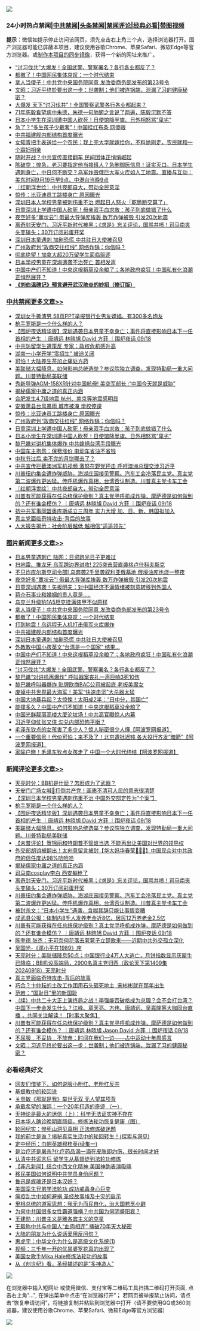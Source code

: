 ![](https://raw.githubusercontent.com/jsvpn/jsproxy/dev/64photo/fqnews-qr.jpg)

<div id="tt">
<h3>24小时热点禁闻|<a href="#%E4%B8%AD%E5%85%B1%E7%A6%81%E9%97%BB%E6%9B%B4%E5%A4%9A%E6%96%87%E7%AB%A0">中共禁闻</a>|<a href="#%E5%9B%BE%E7%89%87%E6%96%B0%E9%97%BB%E6%9B%B4%E5%A4%9A%E6%96%87%E7%AB%A0">头条禁闻</a>|<a href="#%E6%96%B0%E9%97%BB%E8%AF%84%E8%AE%BA%E6%9B%B4%E5%A4%9A%E6%96%87%E7%AB%A0">禁闻评论|<a href="#%E5%BF%85%E7%9C%8B%E7%BB%8F%E5%85%B8%E5%A5%BD%E6%96%87">经典必看</a>|<a href="https://696153.xyz/3" target="_blank">带图视频</a></h3>
<div><b>提示：</b>微信如提示停止访问该网页，须先点击右上角三个点，选择浏览器打开。国产浏览器可能已屏蔽本项目，建议使用谷歌Chrome、苹果Safari、微软Edge等官方浏览器。或<a href="%E5%88%B6%E4%BD%9Cgit%E7%A6%81%E9%97%BB%E9%95%9C%E5%83%8F.md">制作本项目的同步镜像</a>，获得一个新的网址来推广。</div>
<ul>

<li><a href="/topimagenews/20240919/2090600.md">“讨习伐共”大爆发！全国武警、警察署名？各行各业都反了？</a></li>
<li><a href="/topimagenews/20240919/2090654.md">都撤了！中国网民集体哀叹：一个时代结束</a></li>
<li><a href="/topimagenews/20240919/2090688.md">拿人当傻子！中共党中央国务院同意 发改委商务部发布的第23号令</a></li>
<li><a href="/comments/20240919/2090634.md">文昭：习近平终於要出这一步：世袭制；他们被连锅端，泄漏了习的健康秘密？</a></li>
<li><a href="/cbnews/20240919/2090601.md">大爆发 天下“讨习伐共”！全国警察武警各行各业都起来？</a></li>
<li><a href="/baitai/20240919/2090684.md">71年陈毅看望病中朱德，朱德一句肺腑之言说了两遍，陈毅沉默不答</a></li>
<li><a href="/cbnews/20240919/2090788.md">日本小学生在深圳遭中国人砍死！日使馆降半旗、日外相怒骂“卑劣”</a></li>
<li><a href="/cnnews/20240919/2090691.md">急了？“多生孩子少戴套”！中国挂红布条 网傻眼</a></li>
<li><a href="/topimagenews/20240919/2090610.md">中共福建舰内部结构首度曝光</a></li>
<li><a href="/baitai/20240919/2090552.md">女知青把手表送给一个农民：我上完大学就嫁给你，不料她刚走，农民就和一个寡妇相亲</a></li>
<li><a href="/baitai/20240919/2090823.md">随时开战？中共宣传直接翻车 民间团体正悄悄崛起</a></li>
<li><a href="/sohnews/20240919/2090876.md">陈破空：惶急，老习要指定他当接班人？急删御医信息！证实灭口。日本学生遇刺身亡，中日何不断交？乌军炸毁俄巨大军火库如人工地震。直播与互动：美东时间9月19日早9点、中港台当晚9点</a></li>
<li><a href="/cbnews/20240919/2090744.md">〖红朝浮世绘〗中共夜郎自大，带动全民意淫</a></li>
<li><a href="/cbnews/20240919/2090832.md">惊传：比亚迪员工跳楼身亡 原因曝光</a></li>
<li><a href="/headline/20240919/2090865.md">深圳日本人学校男童被刺伤重不治 燃起日人怒火「乾脆断交算了」</a></li>
<li><a href="/cbnews/20240919/2090789.md">日童深圳上学遭中国人砍死！母亲双手血求救：孩子到底做错了什么</a></li>
<li><a href="/topimagenews/20240919/2090784.md">夜空好多“蕈状云”! 俄最大导弹库挨轰 数万炸弹被毁 引发20次地震</a></li>
<li><a href="/comments/20240919/2090753.md">离奇封天安门，习近平新时代被黑；《求是》忘关评论，国骂井喷！司马南夹头变磕头；30万订阅彩蛋开奖</a></li>
<li><a href="/topimagenews/20240919/2090609.md">深圳日本童遇刺 加剧恐慌 中共驻日大使被召见</a></li>
<li><a href="/cbnews/20240919/2090831.md">广州政府划“政商交往红线” 网络炸锅：你信吗？</a></li>
<li><a href="/lifebaike/20240919/2090794.md">彻底绝望！加拿大超20万留学生面临驱逐</a></li>
<li><a href="/headline/20240919/2090879.md">日本学校男童在深圳遭袭不治死亡 首相发声</a></li>
<li><a href="/topimagenews/20240919/2090607.md">中国中产们不知道！中央这根稻草没余粮了；各地政府疯狂！中国私有化浪潮正悄然展开？</a></li>
<li><b><a href="/comments/20200207/1272816.md" target="_blank">《刘伯温碑记》预言避开武汉肺炎的妙招（修订版）</a></b></li>
</ul>
</div>

<div class="catlist">
<h3><a href="/cbnews/" target="_blank">中共禁闻</a><span><a href="/cbnews/" target="_blank" rel="nofollow">更多文章>></a></span></h3>
<ul>
<li><a href="/cbnews/20240919/2090986.md" target="_blank">深圳女手撕渣男 58页PPT举报银行业男友嫖娼、有300多名炮友</a></li>
<li><a href="/comments/20240919/2090976.md" target="_blank">枪手罗斯是一个什么样的人？</a></li>
<li><a href="/comments/20240919/2090968.md" target="_blank">【围炉夜话精华版】深圳遇袭日本男童不幸身亡；事件将直接影响日本下一任首相的产生 ｜唐靖远 林晓旭 David 方菲 ｜围炉夜话 09/18</a></li>
<li><a href="/cbnews/20240919/2090949.md" target="_blank">中共防留学生遭策反 专家：政权危机感升高</a></li>
<li><a href="/cbnews/20240919/2090948.md" target="_blank">湖南一小学开学“零招生” 被迫关闭</a></li>
<li><a href="/cbnews/20240919/2090947.md" target="_blank">可怕！大陆养生茶加止痛处方药</a></li>
<li><a href="/comments/20240919/2090939.md" target="_blank">美联储大幅降息，如何影响总统选举？参议院独立调查，发现特勤局一重大问题。川普特勤局美联储</a></li>
<li><a href="/cbnews/20240919/2090917.md" target="_blank">秀新导弹AGM-158XR针对中国航母! 美空军部长 :“中国今天就是威胁”</a></li>
<li><a href="/comments/20240919/2090869.md" target="_blank">揭秘儒家中庸之道的真正内涵</a></li>
<li><a href="/cbnews/20240919/2090834.md" target="_blank">合肥发生4.7级地震 杭州、南京等地震感明显</a></li>
<li><a href="/cbnews/20240919/2090833.md" target="_blank">安徽萧县台风暴雨 城市被淹 学校停课</a></li>
<li><a href="/cbnews/20240919/2090832.md" target="_blank">惊传：比亚迪员工跳楼身亡 原因曝光</a></li>
<li><a href="/cbnews/20240919/2090831.md" target="_blank">广州政府划“政商交往红线” 网络炸锅：你信吗？</a></li>
<li><a href="/cbnews/20240919/2090789.md" target="_blank">日童深圳上学遭中国人砍死！母亲双手血求救：孩子到底做错了什么</a></li>
<li><a href="/cbnews/20240919/2090788.md" target="_blank">日本小学生在深圳遭中国人砍死！日使馆降半旗、日外相怒骂“卑劣”</a></li>
<li><a href="/cbnews/20240919/2090787.md" target="_blank">黎巴嫩对讲机集体爆炸 中共嫁祸台湾手段曝光</a></li>
<li><a href="/cbnews/20240919/2090786.md" target="_blank">中国车主抱怨：保费涨价 电动车省油不省钱</a></li>
<li><a href="/cbnews/20240919/2090785.md" target="_blank">中秋节过后 卖不完的月饼哪去了？</a></li>
<li><a href="/cbnews/20240919/2090756.md" target="_blank">中共宣传拦截澳洲军机视频 激怒在野党抨击 呼吁澳洲总理交涉习近平</a></li>
<li><a href="/comments/20240919/2090752.md" target="_blank">川普纽约集会遭炸弹威胁，海湖庄园接见警察。汽车工会冷落民主党。真主党第二波爆炸更凶猛。传呼机爆炸真相，台湾否认制造。川普真主党卡车工会</a></li>
<li><a href="/cbnews/20240919/2090744.md" target="_blank">〖红朝浮世绘〗中共夜郎自大，带动全民意淫</a></li>
<li><a href="/comments/20240919/2090723.md" target="_blank">川普有可能获得在任总统保护级别？真主党寻呼机成炸弹，摩萨德是如何做到的？还有谁会模仿？ ｜唐靖远 林晓旭 David 方菲 ｜围炉夜话 09/18</a></li>
<li><a href="/cbnews/20240919/2090714.md" target="_blank">抗中共军事同盟奥库斯成立三周年 实力大增 加、日、新、韩国拟加入</a></li>
<li><a href="/comments/20240919/2090699.md" target="_blank">真主党面临奇特攻击-背后的故事</a></li>
<li><a href="/cbnews/20240919/2090689.md" target="_blank">人大报告揭示：社会阶层越低 越相信“遥遥领先”</a></li>

</ul>
</div>
<div class="catlist">
<h3><a href="/topimagenews/" target="_blank">图片新闻</a><span><a href="/topimagenews/" target="_blank" rel="nofollow">更多文章>></a></span></h3>
<ul>
<li><a href="/topimagenews/20240919/2090946.md" target="_blank">日本男童遇刺亡 陆网：日资跑光日子更难过</a></li>
<li><a href="/topimagenews/20240919/2090932.md" target="_blank">扫地雷、推龙牙 乌军跨边界进攻! 225突击营直袭格卢什科夫斯克</a></li>
<li><a href="/topimagenews/20240919/2090931.md" target="_blank">不只炸库尔斯克司令部! 乌奔袭2千里袭叙利亚俄基地 俄境油库也烧一整夜</a></li>
<li><a href="/topimagenews/20240919/2090784.md" target="_blank">夜空好多“蕈状云”! 俄最大导弹库挨轰 数万炸弹被毁 引发20次地震</a></li>
<li><a href="/topimagenews/20240919/2090712.md" target="_blank">日童深圳遇袭！矢板明夫：对中国经济不满情绪被刻意转移到外国人</a></li>
<li><a href="/topimagenews/20240919/2090711.md" target="_blank">蒋介石事业和婚姻的贵人竟是…..</a></li>
<li><a href="/topimagenews/20240919/2090710.md" target="_blank">乌克兰升级豹1A5坦克挂满装甲不似原样</a></li>
<li><a href="/topimagenews/20240919/2090688.md" target="_blank">拿人当傻子！中共党中央国务院同意 发改委商务部发布的第23号令</a></li>
<li><a href="/topimagenews/20240919/2090654.md" target="_blank">都撤了！中国网民集体哀叹：一个时代结束</a></li>
<li><a href="/topimagenews/20240919/2090638.md" target="_blank">打到地震！乌远程无人机打击俄军火库爆炸</a></li>
<li><a href="/topimagenews/20240919/2090610.md" target="_blank">中共福建舰内部结构首度曝光</a></li>
<li><a href="/topimagenews/20240919/2090609.md" target="_blank">深圳日本童遇刺 加剧恐慌 中共驻日大使被召见</a></li>
<li><a href="/topimagenews/20240919/2090608.md" target="_blank">外教教中国小孩英文“台湾是一个国家” 结果…</a></li>
<li><a href="/topimagenews/20240919/2090607.md" target="_blank">中国中产们不知道！中央这根稻草没余粮了；各地政府疯狂！中国私有化浪潮正悄然展开？</a></li>
<li><a href="/topimagenews/20240919/2090600.md" target="_blank">“讨习伐共”大爆发！全国武警、警察署名？各行各业都反了？</a></li>
<li><a href="/topimagenews/20240919/2090536.md" target="_blank">黎巴嫩“对讲机再爆炸” 呼叫器案丧礼一声巨响3死10伤</a></li>
<li><a href="/topimagenews/20240918/2090492.md" target="_blank">黎巴嫩呼叫器爆炸 贴牌欧商BAC公司被起底 老板美魔女</a></li>
<li><a href="/topimagenews/20240918/2090250.md" target="_blank">废掉中共世界最大海军！美军“快速击沉”大杀器太猛</a></li>
<li><a href="/topimagenews/20240918/2090249.md" target="_blank">中国大地暴兵起？太惊悚！太阳成2半：“日中分，其国亡”</a></li>
<li><a href="/topimagenews/20240918/2090229.md" target="_blank">能撑多久？中国中产们不知道！中央这根稻草没余粮了</a></li>
<li><a href="/topimagenews/20240918/2090187.md" target="_blank">中国光鲜靓丽高楼大厦沦坟场！中共高官曝惊人内幕</a></li>
<li><a href="/topimagenews/20240918/2090159.md" target="_blank">习近平仰仗张又侠 勾兑内部恐怖平衡？</a></li>
<li><a href="/topimagenews/20240918/2090113.md" target="_blank">毛泽东钦点的女孩害了多少人？惊人秘密很少人懂【阿波罗网报道】</a></li>
<li><a href="/topimagenews/20240918/2090106.md" target="_blank">一个重要信号！代价可怕；来不及了！北京遭批迟钝 各大投行齐发“暗箭”【阿波罗网报道】</a></li>
<li><a href="/topimagenews/20240918/2090105.md" target="_blank">家喻户晓！毛泽东钦点女孩走了 中国一个大时代终结【阿波罗网报道】</a></li>

</ul>
</div>
<div class="catlist">
<h3><a href="/comments/" target="_blank">新闻评论</a><span><a href="/comments/" target="_blank" rel="nofollow">更多文章>></a></span></h3>
<ul>
<li><a href="/comments/20240919/2091002.md" target="_blank">天亮时分：BB机是什麽？怎麽成为了武器？</a></li>
<li><a href="/comments/20240919/2091001.md" target="_blank">天安门广场女喊📣打倒共产党！画质不清可人民的意志很清楚</a></li>
<li><a href="/comments/20240919/2091000.md" target="_blank">【深圳日本学校男童遇刺伤重不治 中国外交部定性为“个案”】</a></li>
<li><a href="/comments/20240919/2090976.md" target="_blank">枪手罗斯是一个什么样的人？</a></li>
<li><a href="/comments/20240919/2090968.md" target="_blank">【围炉夜话精华版】深圳遇袭日本男童不幸身亡；事件将直接影响日本下一任首相的产生 ｜唐靖远 林晓旭 David 方菲 ｜围炉夜话 09/18</a></li>
<li><a href="/comments/20240919/2090939.md" target="_blank">美联储大幅降息，如何影响总统选举？参议院独立调查，发现特勤局一重大问题。川普特勤局美联储</a></li>
<li><a href="/comments/20240919/2090938.md" target="_blank">【未普评论】贺锦丽和特朗普不管谁当选 不能再出让美国对世界的领导权</a></li>
<li><a href="/comments/20240919/2090916.md" target="_blank">外交部胡诌被翻出！太创意留言被封【华大妈华春莹🦐🚗🥚】中国民众对中共政府的信任度达98%哈哈哈</a></li>
<li><a href="/comments/20240919/2090869.md" target="_blank">揭秘儒家中庸之道的真正内涵</a></li>
<li><a href="/comments/20240919/2090765.md" target="_blank">司马南cosplay李白 西安躺枪了</a></li>
<li><a href="/comments/20240919/2090753.md" target="_blank">离奇封天安门，习近平新时代被黑；《求是》忘关评论，国骂井喷！司马南夹头变磕头；30万订阅彩蛋开奖</a></li>
<li><a href="/comments/20240919/2090752.md" target="_blank">川普纽约集会遭炸弹威胁，海湖庄园接见警察。汽车工会冷落民主党。真主党第二波爆炸更凶猛。传呼机爆炸真相，台湾否认制造。川普真主党卡车工会</a></li>
<li><a href="/comments/20240919/2090739.md" target="_blank">被封杀文：“日本小学生”遇袭，含糊其辞只能让事情变糟</a></li>
<li><a href="/comments/20240919/2090738.md" target="_blank">成武县公报：体制内8千人发养老金近8亿，居民12万养老金2.5亿</a></li>
<li><a href="/comments/20240919/2090723.md" target="_blank">川普有可能获得在任总统保护级别？真主党寻呼机成炸弹，摩萨德是如何做到的？还有谁会模仿？ ｜唐靖远 林晓旭 David 方菲 ｜围炉夜话 09/18</a></li>
<li><a href="/comments/20240919/2090717.md" target="_blank">陈奎德 张杰：无可奈何花落去茕茕孑立楚歌来——近期中共外交孤立深化</a></li>
<li><a href="/comments/20240919/2090716.md" target="_blank">吴国光-《邓小平在1989》序</a></li>
<li><a href="/comments/20240919/2090706.md" target="_blank">天亮时分：美联储降息50点；中国银行业4万人大逃亡，月饼指数显示灰犀牛已降临；BB机设高端局，2900名真主党归西（政论天下第1409集 20240918）天亮时分</a></li>
<li><a href="/comments/20240919/2090699.md" target="_blank">真主党面临奇特攻击-背后的故事</a></li>
<li><a href="/comments/20240919/2090663.md" target="_blank">巧合？卞仲耘的土改工作团用石头砸死地主, 宋彬彬就在那年出生</a></li>
<li><a href="/comments/20240919/2090661.md" target="_blank">范宕：“国耻日”里的新国耻</a></li>
<li><a href="/comments/20240919/2090647.md" target="_blank">（续）中共二十大正上演终局之战！李强能否破格成为总理？会不会打台湾？中国下一步会发生什么？江峰、章天亮、方伟、唐靖远、吴嘉隆等大咖同台直播 ，共同关注解读！【时事大聚焦】</a></li>
<li><a href="/comments/20240919/2090646.md" target="_blank">川普有可能获得在任总统保护级别？真主党寻呼机成炸弹，摩萨德是如何做到的？还有谁会模仿？ ｜唐靖远 林晓旭 Jason David 方菲 ｜围炉夜话 09/18</a></li>
<li><a href="/comments/20240919/2090641.md" target="_blank">不屈服﹑不妥协﹑不放弃：时间在我们一边——占中运动十年周感言</a></li>
<li><a href="/comments/20240919/2090634.md" target="_blank">文昭：习近平终於要出这一步：世袭制；他们被连锅端，泄漏了习的健康秘密？</a></li>

</ul>
</div>

<div class="catlist">
<h3>必看经典好文</h3>
<ul>
<li><a href="/comments/20200712/1359630.md" target="_blank">网友们借鉴下，如何说服小粉红、老粉红反共</a></li>
<li><a href="/comments/20220503/1727726.md" target="_blank">基督教中的轮回说</a></li>
<li><a href="/topimagenews/20170331/738673.md" target="_blank">关贵敏《那就是我》举世无双 无人望其项背</a></li>
<li><a href="/comments/20231130/1967587.md" target="_blank">承载希望的海鸥：一个20年打造的奇迹 （一）</a></li>
<li><a href="/lifebaike/20180527/948531.md" target="_blank">无神论是最大的迷信（上）：科学无法证实神不存在</a></li>
<li><a href="/comments/20231212/1972297.md" target="_blank">日本华人确诊晚期直肠癌，修炼法轮功恢复健康（图）</a></li>
<li><a href="/tculture/xiulian/20180114/885650.md" target="_blank">轮回纪实：惨死山洞见真相 正法修炼破迷题</a></li>
<li><a href="/comments/20200715/1359453.md" target="_blank">我的前世是谁？揭秘真实生活中的轮回转生！(探索与洞见)</a></li>
<li><a href="/tculture/20161028/606931.md" target="_blank">定中经历：巾帼英雄穆桂英(续集一)</a></li>
<li><a href="/comments/20240412/2024185.md" target="_blank">是治疗还是屠杀?化疗药品滴一滴在皮肤即灼伤，很长时间才好</a></li>
<li><a href="/cbnews/20210723/1592176.md" target="_blank">认清中共谎言后 留学生从基督徒到法轮功修炼</a></li>
<li><a href="/comments/20231201/1968320.md" target="_blank">【非凡新闻】结合中西文化精神 美国神韵表演吸睛</a></li>
<li><a href="/comments/20220819/1773759.md" target="_blank">移民美国如何说明中共党员身份问题？</a></li>
<li><a href="/comments/20220814/1771410.md" target="_blank">鲁迅是族魂还是日本汉奸？</a></li>
<li><a href="/comments/20210509/1542373.md" target="_blank">美国孪生兄弟学法轮功 成功戒毒身心巨变</a></li>
<li><a href="/comments/20200618/1346823.md" target="_blank">瘟疫乱世中如何避祸 圣经故事埃及十灾的启示</a></li>
<li><a href="/tculture/20171201/863884.md" target="_blank">里根总统的道家思想：我无为而民自化，治大国若烹小鲜</a></li>
<li><a href="/comments/20240126/1992850.md" target="_blank">为何中共国很多女性霸道强横？中共国为何阴盛阳衰？</a></li>
<li><a href="/comments/20240721/2065039.md" target="_blank">王建勋：川普主义是雅各宾主义的克星</a></li>
<li><a href="/cbnews/20200730/1371580.md" target="_blank">王毅称中共与中国人“血肉相连” 捅破70年天大秘密</a></li>
<li><a href="/lifebaike/20200505/1323183.md" target="_blank">大陆的朋友为什么说话爱用反问句？</a></li>
<li><a href="/comments/20240820/2076928.md" target="_blank">惠虎宇：中华文化为什么是高级文化系统(1)</a></li>
<li><a href="/aomi/qiwen/20151223/484507.md" target="_blank">视频：三千年一开的优昙婆罗花真的出现了</a></li>
<li><a href="/comments/20200114/1258532.md" target="_blank">美国女歌手Mika Hale修炼法轮功的故事</a></li>
<li><a href="/comments/20210223/1492392.md" target="_blank">从《创世纪》看，圣经描述的是“多神造人”</a></li>

</ul>
</div>

![](https://raw.githubusercontent.com/jsvpn/jsproxy/dev/64photo/fqnews-qr.jpg)

在浏览器中输入短网址 或使用微信、支付宝等二维码工具扫描二维码打开页面, 点击右上角"...", 在弹出菜单中点击“在浏览器打开”； 若网页被举报禁止访问，请点击“恢复申请访问”，将链接复制并粘贴到浏览器中打开（请不要使用QQ或360浏览器，建议使用谷歌Chrome、苹果Safari、微软Edge等官方浏览器）

![](https://raw.githubusercontent.com/jsvpn/jsproxy/dev/64photo/wx.jpg)